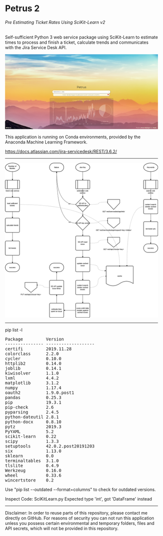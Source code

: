# Petrus 2
###### Pre Estimating Ticket Rates Using SciKit-Learn v2

Self-sufficient Python 3 web service package using SciKit-Learn to estimate times to process and finish a ticket, calculate trends and communicates with the Jira Service Desk API.

![Screenshot](src/screenshot.png "Petrus 2 Screenshot")

This application is running on Conda environments, provided by the Anaconda Machine Learning Framework.

https://docs.atlassian.com/jira-servicedesk/REST/3.6.2/

___

![Petrus 2 Flow Chart](src/petrus_v2.png "Petrus 2 Flow Chart")

___

pip list -l
<pre>
Package         Version
--------------- -------------------
certifi         2019.11.28
colorclass      2.2.0
cycler          0.10.0
httplib2        0.14.0
joblib          0.14.1
kiwisolver      1.1.0
lxml            4.4.2
matplotlib      3.1.2
numpy           1.17.4
oauth2          1.9.0.post1
pandas          0.25.3
pip             19.3.1
pip-check       2.6
pyparsing       2.4.5
python-dateutil 2.8.1
python-docx     0.8.10
pytz            2019.3
PyYAML          5.2
scikit-learn    0.22
scipy           1.3.3
setuptools      42.0.2.post20191203
six             1.13.0
sklearn         0.0
terminaltables  3.1.0
tlslite         0.4.9
Werkzeug        0.16.0
wheel           0.33.6
wincertstore    0.2
</pre>

Use "pip list --outdated --format=columns" to check for outdated versions.

Inspect Code:
SciKitLearn.py
Expected type 'int', got 'DataFrame' instead

___

Disclaimer: In order to reuse parts of this repository, please contact me directly on GitHub. For reasons of security you can not run this application unless you possess certain environmental and temporary folders, files and API secrets, which will not be provided in this repository.